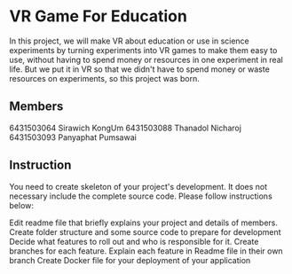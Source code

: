 # VR Game For Education
In this project, we will make VR about education or use in science experiments by turning experiments into VR games to make them easy to use,
without having to spend money or resources in one experiment in real life. But we put it in VR so that we didn't have to spend money or waste resources on experiments,
so this project was born.
## Members
6431503064 Sirawich KongUm
6431503088 Thanadol Nicharoj
6431503093 Panyaphat Pumsawai
## Instruction
You need to create skeleton of your project's development. It does not necessary include the complete source code. Please follow instructions below:

Edit readme file that briefly explains your project and details of members.​
Create folder structure and some source code to prepare for development
Decide what features to roll out and who is responsible for it.​ Create branches for each feature. Explain each feature in Readme file in their own branch​
Create Docker file for your deployment of your application